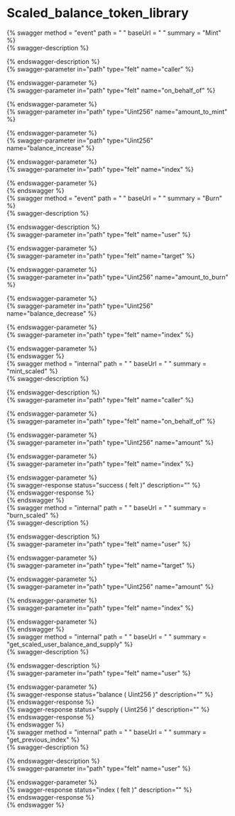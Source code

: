
Scaled_balance_token_library
============================
  
{% swagger method = "event" path = " " baseUrl = " " summary = "Mint" %}  
{% swagger-description %}  
  
{% endswagger-description %}  
{% swagger-parameter in="path" type="felt" name="caller" %}  
  
{% endswagger-parameter %}  
{% swagger-parameter in="path" type="felt" name="on_behalf_of" %}  
  
{% endswagger-parameter %}  
{% swagger-parameter in="path" type="Uint256" name="amount_to_mint" %}  
  
{% endswagger-parameter %}  
{% swagger-parameter in="path" type="Uint256" name="balance_increase" %}  
  
{% endswagger-parameter %}  
{% swagger-parameter in="path" type="felt" name="index" %}  
  
{% endswagger-parameter %}  
{% endswagger %}  
{% swagger method = "event" path = " " baseUrl = " " summary = "Burn" %}  
{% swagger-description %}  
  
{% endswagger-description %}  
{% swagger-parameter in="path" type="felt" name="user" %}  
  
{% endswagger-parameter %}  
{% swagger-parameter in="path" type="felt" name="target" %}  
  
{% endswagger-parameter %}  
{% swagger-parameter in="path" type="Uint256" name="amount_to_burn" %}  
  
{% endswagger-parameter %}  
{% swagger-parameter in="path" type="Uint256" name="balance_decrease" %}  
  
{% endswagger-parameter %}  
{% swagger-parameter in="path" type="felt" name="index" %}  
  
{% endswagger-parameter %}  
{% endswagger %}  
{% swagger method = "internal" path = " " baseUrl = " " summary = "mint_scaled" %}  
{% swagger-description %}  
  
{% endswagger-description %}  
{% swagger-parameter in="path" type="felt" name="caller" %}  
  
{% endswagger-parameter %}  
{% swagger-parameter in="path" type="felt" name="on_behalf_of" %}  
  
{% endswagger-parameter %}  
{% swagger-parameter in="path" type="Uint256" name="amount" %}  
  
{% endswagger-parameter %}  
{% swagger-parameter in="path" type="felt" name="index" %}  
  
{% endswagger-parameter %}  
{% swagger-response status="success ( felt )" description="" %}  
{% endswagger-response %}  
{% endswagger %}  
{% swagger method = "internal" path = " " baseUrl = " " summary = "burn_scaled" %}  
{% swagger-description %}  
  
{% endswagger-description %}  
{% swagger-parameter in="path" type="felt" name="user" %}  
  
{% endswagger-parameter %}  
{% swagger-parameter in="path" type="felt" name="target" %}  
  
{% endswagger-parameter %}  
{% swagger-parameter in="path" type="Uint256" name="amount" %}  
  
{% endswagger-parameter %}  
{% swagger-parameter in="path" type="felt" name="index" %}  
  
{% endswagger-parameter %}  
{% endswagger %}  
{% swagger method = "internal" path = " " baseUrl = " " summary = "get_scaled_user_balance_and_supply" %}  
{% swagger-description %}  
  
{% endswagger-description %}  
{% swagger-parameter in="path" type="felt" name="user" %}  
  
{% endswagger-parameter %}  
{% swagger-response status="balance ( Uint256 )" description="" %}  
{% endswagger-response %}  
{% swagger-response status="supply ( Uint256 )" description="" %}  
{% endswagger-response %}  
{% endswagger %}  
{% swagger method = "internal" path = " " baseUrl = " " summary = "get_previous_index" %}  
{% swagger-description %}  
  
{% endswagger-description %}  
{% swagger-parameter in="path" type="felt" name="user" %}  
  
{% endswagger-parameter %}  
{% swagger-response status="index ( felt )" description="" %}  
{% endswagger-response %}  
{% endswagger %}